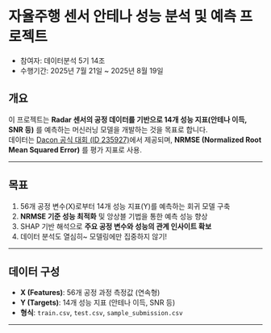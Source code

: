 # 자율주행 센서 안테나 성능 분석 및 예측 프로젝트
- 참여자: 데이터분석 5기 14조
- 수행기간: 2025년 7월 21일 ~ 2025년 8월 19일

## 개요
이 프로젝트는 **Radar 센서의 공정 데이터를 기반으로 14개 성능 지표(안테나 이득, SNR 등)** 를 예측하는 머신러닝 모델을 개발하는 것을 목표로 합니다.  
데이터는 [Dacon 공식 대회 (ID 235927)](https://dacon.io/competitions/official/235927/data)에서 제공되며, **NRMSE (Normalized Root Mean Squared Error)** 를 평가 지표로 사용.

---

## 목표
1. 56개 공정 변수(X)로부터 14개 성능 지표(Y)를 예측하는 회귀 모델 구축  
2. **NRMSE 기준 성능 최적화** 및 앙상블 기법을 통한 예측 성능 향상  
3. SHAP 기반 해석으로 **주요 공정 변수와 성능의 관계 인사이트 확보**
4. 데이터 분석도 열심히~ 모델링에만 집중하지 않기!

---

## 데이터 구성
- **X (Features)**: 56개 공정 과정 측정값 (연속형)
- **Y (Targets)**: 14개 성능 지표 (안테나 이득, SNR 등)
- **형식**: `train.csv`, `test.csv`, `sample_submission.csv`

---
